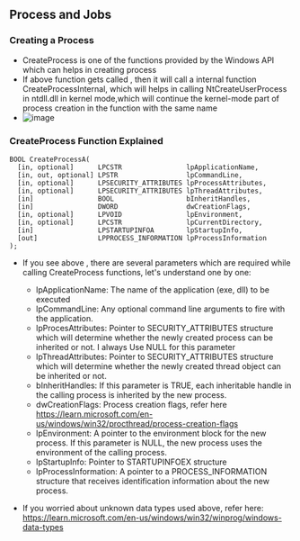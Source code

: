 ## Process and Jobs

### Creating a Process

- CreateProcess is one of the functions provided by the Windows API which can helps in creating process
- If above function gets called , then it will call a internal function CreateProcessInternal, which will helps in calling NtCreateUserProcess in ntdll.dll in kernel mode,which will continue the kernel-mode part of process creation in the function with the same name
- ![image](https://github.com/SecTheBit/Windows-Internals/assets/46895441/c9dbf4d3-0739-46ca-bcad-7bfd228578fe)

### CreateProcess Function Explained
```
BOOL CreateProcessA(
  [in, optional]      LPCSTR                lpApplicationName,
  [in, out, optional] LPSTR                 lpCommandLine,
  [in, optional]      LPSECURITY_ATTRIBUTES lpProcessAttributes,
  [in, optional]      LPSECURITY_ATTRIBUTES lpThreadAttributes,
  [in]                BOOL                  bInheritHandles,
  [in]                DWORD                 dwCreationFlags,
  [in, optional]      LPVOID                lpEnvironment,
  [in, optional]      LPCSTR                lpCurrentDirectory,
  [in]                LPSTARTUPINFOA        lpStartupInfo,
  [out]               LPPROCESS_INFORMATION lpProcessInformation
);
```
- If you see above , there are several parameters which are required while calling CreateProcess functions, let's understand one by one:
  - lpApplicationName: The name of the application (exe, dll) to be executed
  - lpCommandLine: Any optional command line arguments to fire with the application.
  - lpProcesAttributes: Pointer to SECURITY_ATTRIBUTES structure which will determine whether the newly created process can be inherited or not. I always Use NULL for this parameter
  - lpThreadAttributes: Pointer to SECURITY_ATTRIBUTES structure which will determine whether the newly created thread object can be inherited or not.
  - bInheritHandles: If this parameter is TRUE, each inheritable handle in the calling process is inherited by the new process.
  - dwCreationFlags: Process creation flags, refer here https://learn.microsoft.com/en-us/windows/win32/procthread/process-creation-flags
  - lpEnvironment: A pointer to the environment block for the new process. If this parameter is NULL, the new process uses the environment of the calling process.
  - lpStartupInfo: Pointer to STARTUPINFOEX structure
  - lpProcessInformation: A pointer to a PROCESS_INFORMATION structure that receives identification information about the new process.
 
- If you worried about unknown data types used above, refer here: https://learn.microsoft.com/en-us/windows/win32/winprog/windows-data-types

